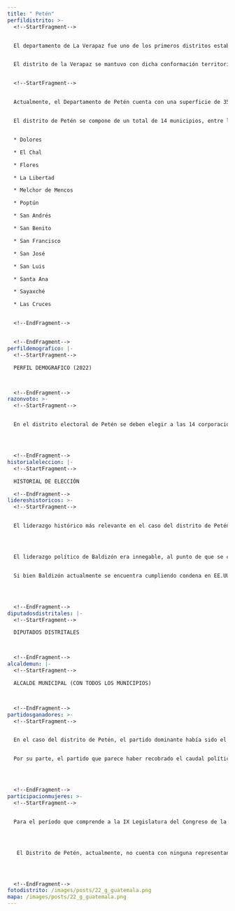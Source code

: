 ```yaml
---
title: " Petén"
perfildistrito: >-
  <!--StartFragment-->


  El departamento de La Verapaz fue uno de los primeros distritos establecidos tras la anexión a México por la Asamblea Constituyente el 11 de octubre de 1825, junto a otras 6 agrupaciones territoriales. Durante este tiempo, los actuales departamentos de Baja Verapaz, Alta Verapaz y Petén (y fracciones de los municipios que actualmente los componen) eran parte de una sola demarcación territorial al norte del país. 


  El distrito de la Verapaz se mantuvo con dicha conformación territorial a través de los diversos hitos históricos que obligaron a la reorganización administrativa del país; la creación de Estado de los Altos, su supresión y reintegración al territorio nacional, la creación del departamento de Quetzaltenango, entre otros. Sin embargo, el 8 de mayo de 1866, el gobierno de Vicente Cerna, mediante un Decreto Gubernativo, elevó el área de Amatitlán a categoría de departamento, lo que en paralelo significó que el resto de distritos independientes (Izabal, San Marcos, Huehuetenango y Petén) también fueran elevados a la categoría de departamento de la República. Lo anterior segregó la “selva petenera” del área de la Verapaz, dándole a la región de Petén el rango de departamento de la República. 


  <!--StartFragment-->


  Actualmente, el Departamento de Petén cuenta con una superficie de 35,854 km², y una población total de 545,600 habitantes. Estos se subdividen en un 59.53% de población rural y el restante 40.47% de población urbana. Asimismo, el departamento de Petén cuenta con una población identificada con el género masculino ligeramente mayor al femenino (50.01%) y predominantemente de identificación ladina (69.31%). La edad promedio del departamento es de 24 años, por lo que se puede catalogar como un área predominantemente joven. 


  El distrito de Petén se compone de un total de 14 municipios, entre los que destaca la cabecera departamental; Flores. Estas 14 unidades territoriales que componen el departamento son: 


  * Dolores

  * El Chal

  * Flores

  * La Libertad

  * Melchor de Mencos

  * Poptún

  * San Andrés

  * San Benito

  * San Francisco

  * San José

  * San Luis

  * Santa Ana

  * Sayaxché

  * Las Cruces


  <!--EndFragment-->


  <!--EndFragment-->
perfildemografico: |-
  <!--StartFragment-->

  PERFIL DEMOGRAFICO (2022)



  <!--EndFragment-->
razonvoto: >-
  <!--StartFragment-->


  En el distrito electoral de Petén se deben elegir a las 14 corporaciones municipales (alcalde y síndicos) del departamento, correspondientes a los 14 municipios que componen el distrito. Asimismo, los ciudadanos del departamento deben elegir a 4 diputados distritales que les representarán en el Congreso de la República. 




  <!--EndFragment-->
historialeleccion: |-
  <!--StartFragment-->

  HISTORIAL DE ELECCIÓN

  <!--EndFragment-->
lidereshistoricos: >-
  <!--StartFragment-->


  El liderazgo histórico más relevante en el caso del distrito de Petén es el del ex diputado y dos veces candidato a la presidencia, Manuel Antonio Baldizón Méndez. Originario de Flores, la cabecera del departamento de Petén, Baldizón inició su carrera política en el Congreso de la República, asegurándose la elección como diputado distrital por el Partido de Avanzada Nacional -PAN- durante el proceso electoral de 2003. Posteriormente, Baldizón negoció su salida del PAN para integrarse a las filas de la Unidad Nacional de la Esperanza -UNE- en el año 2007, previo al proceso electoral de 2008; mismo en el que consiguió su reelección en el Legislativo. No obstante, Baldizón únicamente formó parte de la UNE hasta diciembre del 2008, para luego acompañar a una serie de entonces diputados oficialistas a abandonar el partido y conformar la agrupación política LÍDER. 




  El liderazgo político de Baldizón era innegable, al punto de que se consolidó como la principal figura dentro de LÍDER y su posterior secretario general. Fue el candidato presidencial por el partido tanto en el proceso electoral de 2011, como en el de 2015; en donde se quedó con el segundo y tercer lugar respectivamente. A pesar de su gran caudal político, Baldizón no pudo adjudicarse la presidencia en ninguna de las dos ocasiones que participó, mismas que le dejaron una serie de señalamientos y denuncias por financiamiento electoral ilícito. Baldizón fue arrestado en el año 2018 intentado ingresar a los Estados Unidos, luego de que el Ministerio Público lo señalara como uno de los artífices del Caso Odebrecht en Guatemala. 


  Si bien Baldizón actualmente se encuentra cumpliendo condena en EE.UU., su liderazgo y presencia en el departamento de Petén siguen estando presentes. “A Manuel Baldizón se le puede encontrar casi en cualquier parte en Petén, omnipresente (...) en el bulevar de cuatro carriles que lleva al aeropuerto; en los medios; en el nuevo centro cultural y deportivo del pueblo; en la estación de bomberos departamentales”, afirma un reportaje de Plaza Pública. Asimismo, actualmente los dos hijos de Manuel Baldizón han conformado un nuevo comité pro formación de un partido político, CAMBIO, en miras del proceso electoral de 2023. 




  <!--EndFragment-->
diputadosdistritales: |-
  <!--StartFragment-->

  DIPUTADOS DISTRITALES



  <!--EndFragment-->
alcaldemun: |-
  <!--StartFragment-->

  ALCALDE MUNICIPAL (CON TODOS LOS MUNICIPIOS)



  <!--EndFragment-->
partidosganadores: >-
  <!--StartFragment-->


  En el caso del distrito de Petén, el partido dominante había sido el ahora extinto Libertad Democrática Renovada -LÍDER-. El partido había sido fundado por congresistas disidentes de la UNE, producto de desacuerdos con la entonces secretaria general del partido. LÍDER fue abanderado por uno de los liderazgos recientes más relevantes del departamento de Petén, razón por la que tuvo éxitos electorales en los dos procesos en los que pudo participar. En el proceso electoral de 2011, LÍDER se aseguró dos de los cuatro escaños disponibles en el distrito, mientras que en la siguiente contienda electoral, dicho partido mantuvo su caudal electoral, obteniendo nuevamente los dos primeros escaños del departamento. No obstante, la ficha del partido LÍDER fue cancelada a mediados de 2016 por el Tribunal Supremo Electoral debido a una serie de violaciones a la Ley Electoral y de Partidos Políticos, principalmente el sobrepasar drásticamente el techo de campaña electoral en 2015. 


  Por su parte, el partido que parece haber recobrado el caudal político dejado por LÍDER en el departamento ha sido la UNE. Curiosamente, la UNE había estado presente en el distrito aún con el dominio de LÍDER, adjudicándose un diputado distrital tanto en el proceso electoral de 2011 como en el de 2015. No obstante, luego de la cancelación de LÍDER, la UNE logró adjudicarse los primeros dos escaños del distrito de Petén en el último proceso electoral. 




  <!--EndFragment-->
participacionmujeres: >-
  <!--StartFragment-->


  Para el período que comprende a la IX Legislatura del Congreso de la República de Guatemala (2020 - 2024), únicamente fueron electas 31 mujeres del total de 160 diputados que componen el hemiciclo parlamentario. Es decir, dicha Legislatura cuenta con un aproximado del 20% de representación política de la mujer; una de las cifras más bajas de representación femenina a nivel latinoamericano. 




   El Distrito de Petén, actualmente, no cuenta con ninguna representante de género femenino en el Legislativo. Esta subrepresentación femenina es tal, que en los últimos tres procesos electorales estudiados, no ha existido ninguna diputada por Petén en el Congreso de la República. 




  <!--EndFragment-->
fotodistrito: /images/posts/22_g_guatemala.png
mapa: /images/posts/22_g_guatemala.png
---
```

